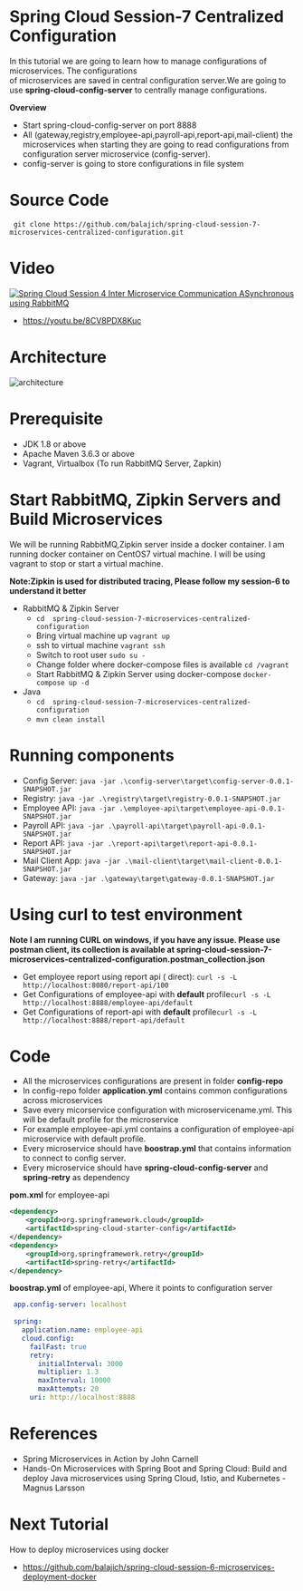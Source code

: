 # Spring Cloud Session-7 Centralized Configuration
In  this tutorial we are going to learn how to manage configurations of microservices. The configurations  
of microservices are saved in central configuration server.We are going to use **spring-cloud-config-server** to centrally
manage configurations.

**Overview**
- Start spring-cloud-config-server on port 8888
- All (gateway,registry,employee-api,payroll-api,report-api,mail-client) the microservices when starting they are going 
to read configurations from configuration server microservice (config-server).
- config-server is going to store configurations in file system

# Source Code 
``` git clone https://github.com/balajich/spring-cloud-session-7-microservices-centralized-configuration.git``` 
# Video
[![Spring Cloud Session 4 Inter Microservice Communication ASynchronous using RabbitMQ](https://img.youtube.com/vi/8CV8PDX8Kuc/0.jpg)](https://www.youtube.com/watch?v=8CV8PDX8Kuc)
- https://youtu.be/8CV8PDX8Kuc
# Architecture
![architecture](architecture.png "architecture")
# Prerequisite
- JDK 1.8 or above
- Apache Maven 3.6.3 or above
- Vagrant, Virtualbox (To run RabbitMQ Server, Zapkin)
# Start RabbitMQ, Zipkin Servers and Build Microservices
We will be running RabbitMQ,Zipkin server inside a docker container. I am running docker container on CentOS7 virtual machine. 
I will be using vagrant to stop or start a virtual machine.

**Note:Zipkin is used for distributed tracing, Please follow my session-6 to understand it better**
- RabbitMQ & Zipkin Server
    - ``` cd  spring-cloud-session-7-microservices-centralized-configuration ```
    - Bring virtual machine up ``` vagrant up ```
    - ssh to virtual machine ```vagrant ssh ```
    - Switch to root user ``` sudo su - ```
    - Change folder where docker-compose files is available ```cd /vagrant```
    - Start RabbitMQ & Zipkin Server using docker-compose ``` docker-compose up -d ```
- Java
    - ``` cd  spring-cloud-session-7-microservices-centralized-configuration ```
    - ``` mvn clean install ```

# Running components
- Config Server: ``` java -jar .\config-server\target\config-server-0.0.1-SNAPSHOT.jar ```
- Registry: ``` java -jar .\registry\target\registry-0.0.1-SNAPSHOT.jar ```
- Employee API: ``` java -jar .\employee-api\target\employee-api-0.0.1-SNAPSHOT.jar ```
- Payroll API: ``` java -jar .\payroll-api\target\payroll-api-0.0.1-SNAPSHOT.jar ```
- Report API: ``` java -jar .\report-api\target\report-api-0.0.1-SNAPSHOT.jar ```
- Mail Client App: ``` java -jar .\mail-client\target\mail-client-0.0.1-SNAPSHOT.jar ```
- Gateway: ``` java -jar .\gateway\target\gateway-0.0.1-SNAPSHOT.jar ``` 

# Using curl to test environment
**Note I am running CURL on windows, if you have any issue. Please use postman client, its collection is available 
at  spring-cloud-session-7-microservices-centralized-configuration.postman_collection.json**
- Get employee report using report api ( direct): ``` curl -s -L  http://localhost:8080/report-api/100 ```
- Get Configurations of employee-api  with **default** profile``` curl -s -L http://localhost:8888/employee-api/default ```
- Get Configurations of report-api  with **default** profile``` curl -s -L http://localhost:8888/report-api/default ```
 
# Code
- All the microservices configurations are present in folder **config-repo**
- In config-repo folder **application.yml** contains common configurations across microservices
- Save every micorservice configuration with microservicename.yml. This will be default profile for the microservice
- For example employee-api.yml contains a configuration of employee-api microservice with default profile.
- Every microservice should have **boostrap.yml** that contains information to connect to config server.
- Every microservice should have **spring-cloud-config-server** and **spring-retry** as dependency

**pom.xml** for employee-api
```xml
<dependency>
    <groupId>org.springframework.cloud</groupId>
    <artifactId>spring-cloud-starter-config</artifactId>
</dependency>
<dependency>
    <groupId>org.springframework.retry</groupId>
    <artifactId>spring-retry</artifactId>
</dependency>
```
**boostrap.yml** of employee-api, Where it points to configuration server
```yaml
 app.config-server: localhost
 
 spring:
   application.name: employee-api
   cloud.config:
     failFast: true
     retry:
       initialInterval: 3000
       multiplier: 1.3
       maxInterval: 10000
       maxAttempts: 20
     uri: http://localhost:8888
```
# References
- Spring Microservices in Action by John Carnell 
- Hands-On Microservices with Spring Boot and Spring Cloud: Build and deploy Java microservices 
using Spring Cloud, Istio, and Kubernetes -Magnus Larsson
# Next Tutorial
How to deploy microservices using docker
- https://github.com/balajich/spring-cloud-session-6-microservices-deployment-docker